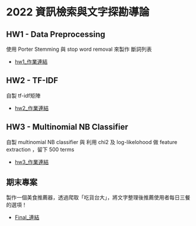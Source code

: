 # 2022 資訊檢索與文字探勘導論 

## HW1 - Data Preprocessing
使用 Porter Stemming 與 stop word removal 來製作 斷詞列表
* [hw1_作業連結](https://github.com/stephanie0324/2022_Information_Retrieve/tree/main/HW1)

## HW2 - TF-IDF
自製 tf-idf矩陣
* [hw2_作業連結]()

## HW3 - Multinomial NB Classifier
自製 multinomial NB classifier 與 利用 chi2 及 log-likelohood 做 feature extraction ，留下 500 terms
* [hw3_作業連結]()

## 期末專案
製作一個美食推薦器，透過爬取「吃貨台大」，將文字整理後推薦使用者每日三餐的選項！
* [Final_連結](https://github.com/stephanie0324/2022_Information_Retrieve/tree/main/Final)
